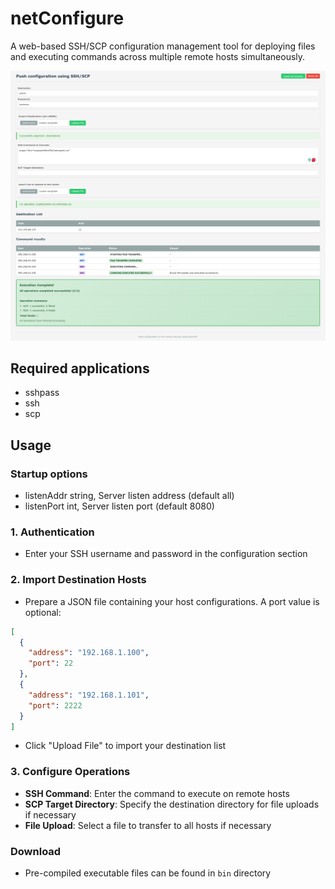 # netConfigure

A web-based SSH/SCP configuration management tool for deploying files and executing commands across multiple remote hosts simultaneously.

![netConfigure Screenshot](screenCapture.png)

## Required applications
- sshpass
- ssh
- scp

## Usage
### Startup options
- listenAddr string, Server listen address (default all)
- listenPort int, Server listen port (default 8080)


### 1. Authentication
- Enter your SSH username and password in the configuration section

### 2. Import Destination Hosts
- Prepare a JSON file containing your host configurations. A port value is optional:
```json
[
  {
    "address": "192.168.1.100",
    "port": 22
  },
  {
    "address": "192.168.1.101",
    "port": 2222
  }
]
```
- Click "Upload File" to import your destination list

### 3. Configure Operations
- **SSH Command**: Enter the command to execute on remote hosts
- **SCP Target Directory**: Specify the destination directory for file uploads if necessary
- **File Upload**: Select a file to transfer to all hosts if necessary

### Download
- Pre-compiled executable files can be found in `bin` directory 